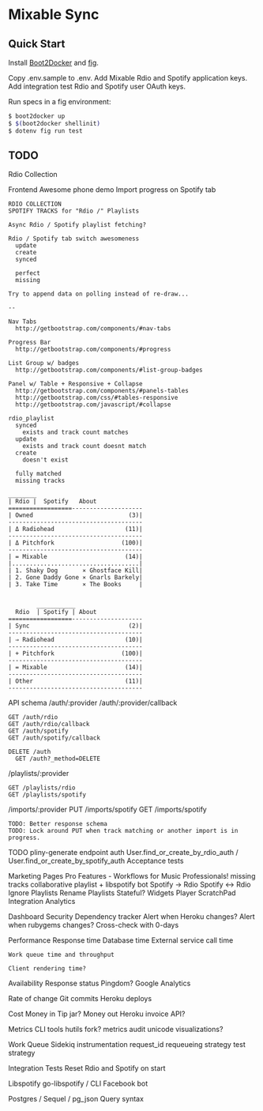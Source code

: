 # Mixable Sync

## Quick Start

Install [Boot2Docker](https://github.com/boot2docker/osx-installer/releases)
and [fig](http://www.fig.sh/install.html).

Copy .env.sample to .env. Add Mixable Rdio and Spotify application keys. Add
integration test Rdio and Spotify user OAuth keys.

Run specs in a fig environment:

```sh
$ boot2docker up
$ $(boot2docker shellinit)
$ dotenv fig run test
```

## TODO

Rdio
  Collection

Frontend
  Awesome phone demo
    Import progress on Spotify tab

    RDIO COLLECTION
    SPOTIFY TRACKS for "Rdio /" Playlists

    Async Rdio / Spotify playlist fetching?

    Rdio / Spotify tab switch awesomeness
      update
      create
      synced

      perfect
      missing

    Try to append data on polling instead of re-draw...

    --

    Nav Tabs
      http://getbootstrap.com/components/#nav-tabs

    Progress Bar
      http://getbootstrap.com/components/#progress

    List Group w/ badges
      http://getbootstrap.com/components/#list-group-badges

    Panel w/ Table + Responsive + Collapse
      http://getbootstrap.com/components/#panels-tables
      http://getbootstrap.com/css/#tables-responsive
      http://getbootstrap.com/javascript/#collapse

    rdio_playlist
      synced
        exists and track count matches
      update
        exists and track count doesnt match
      create
        doesn't exist

      fully matched
      missing tracks

    ________
    | Rdio |  Spotify   About
    ==================--------------------
    | Owned                           (3)|
    --------------------------------------
    | Δ Radiohead                    (11)|
    --------------------------------------
    | Δ Pitchfork                   (100)|
    --------------------------------------
    | = Mixable                      (14)|
    |....................................|
    | 1. Shaky Dog       ⨯ Ghostface Kill|
    | 2. Gone Daddy Gone ⨯ Gnarls Barkely|
    | 3. Take Time       ⨯ The Books     |


            ___________
      Rdio  | Spotify | About
    ==================--------------------
    | Sync                            (2)|
    --------------------------------------
    | ⇒ Radiohead                    (10)|
    --------------------------------------
    | + Pitchfork                   (100)|
    --------------------------------------
    | = Mixable                      (14)|
    --------------------------------------
    | Other                          (11)|
    --------------------------------------



API schema
  /auth/:provider
  /auth/:provider/callback

    GET /auth/rdio
    GET /auth/rdio/callback
    GET /auth/spotify
    GET /auth/spotify/callback

    DELETE /auth
      GET /auth?_method=DELETE

  /playlists/:provider

    GET /playlists/rdio
    GET /playlists/spotify

  /imports/:provider
    PUT /imports/spotify
    GET /imports/spotify

    TODO: Better response schema
    TODO: Lock around PUT when track matching or another import is in progress.


  TODO
    pliny-generate endpoint auth
    User.find_or_create_by_rdio_auth / User.find_or_create_by_spotify_auth
    Acceptance tests

  Marketing Pages
    Pro Features - Workflows for Music Professionals!
      missing tracks
        collaborative playlist + libspotify bot
      Spotify -> Rdio
      Spotify <-> Rdio
      Ignore Playlists
      Rename Playlists
        Stateful?
      Widgets
      Player
      ScratchPad Integration
      Analytics

Dashboard
  Security
    Dependency tracker
    Alert when Heroku changes?
    Alert when rubygems changes?
    Cross-check with 0-days

  Performance
    Response time
      Database time
      External service call time

    Work queue time and throughput

    Client rendering time?

  Availability
    Response status
    Pingdom?
    Google Analytics

  Rate of change
    Git commits
    Heroku deploys

  Cost
    Money in
      Tip jar?
    Money out
      Heroku invoice API?

Metrics
  CLI tools
    hutils fork?
    metrics audit
    unicode visualizations?

Work Queue
  Sidekiq
    instrumentation
      request_id
    requeueing strategy
    test strategy

Integration Tests
  Reset Rdio and Spotify on start

Libspotify
  go-libspotify / CLI
  Facebook bot

Postgres / Sequel / pg_json
  Query syntax


